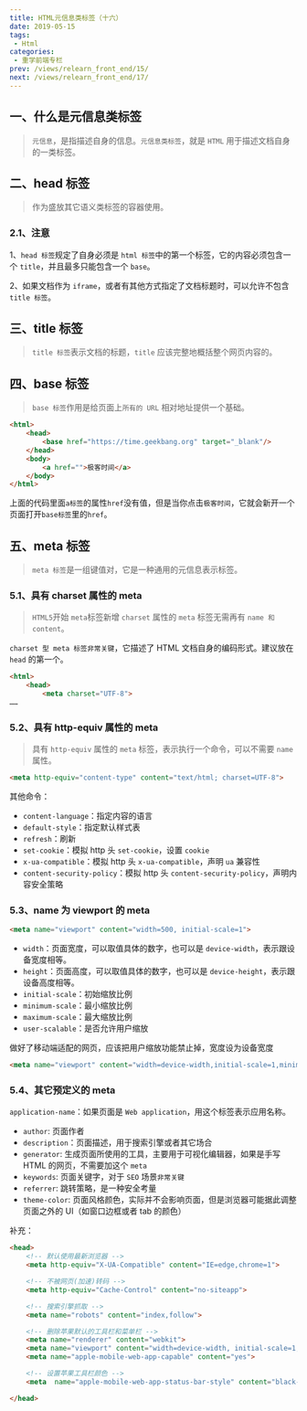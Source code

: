 ```yaml
---
title: HTML元信息类标签（十六）
date: 2019-05-15
tags:
 - Html
categories:
 - 重学前端专栏
prev: /views/relearn_front_end/15/
next: /views/relearn_front_end/17/
---
```


## 一、什么是元信息类标签

> `元信息`，是指描述自身的信息。`元信息类标签`，就是 `HTML` 用于描述文档自身的一类标签。

## 二、head 标签

> 作为盛放其它语义类标签的容器使用。

### 2.1、注意

1、`head 标签`规定了自身必须是 `html 标签`中的第一个标签，它的内容必须包含一个 `title`，并且最多只能包含一个 `base`。

2、如果文档作为 `iframe`，或者有其他方式指定了文档标题时，可以允许不包含 `title 标签`。

## 三、title 标签

> `title 标签`表示文档的标题，`title` 应该完整地概括整个网页内容的。

## 四、base 标签

> `base 标签`作用是给页面上`所有的 URL` 相对地址提供一个基础。

```html
<html>
    <head>
        <base href="https://time.geekbang.org" target="_blank"/>
    </head>
    <body>
        <a href="">极客时间</a>
    </body>
</html>
```

上面的代码里面`a标签`的属性`href`没有值，但是当你点击`极客时间`，它就会新开一个页面打开`base标签`里的`href`。

## 五、meta 标签

> `meta 标签`是一组键值对，它是一种通用的元信息表示标签。

### 5.1、具有 charset 属性的 meta

> `HTML5`开始 `meta`标签新增 `charset` 属性的 `meta` 标签无需再有 `name 和 content`。

`charset 型 meta 标签非常关键`，它描述了 HTML 文档自身的编码形式。建议放在 `head` 的第一个。

```html
<html>
    <head>
        <meta charset="UTF-8">
……
```

### 5.2、具有 http-equiv 属性的 meta

> 具有 `http-equiv` 属性的 `meta` 标签，表示执行一个命令，可以不需要 `name` 属性。

```html
<meta http-equiv="content-type" content="text/html; charset=UTF-8">
```

其他命令：
  
- `content-language`：指定内容的语言
- `default-style`：指定默认样式表
- `refresh`：刷新
- `set-cookie`：模拟 http 头 `set-cookie`，设置 `cookie`
- `x-ua-compatible`：模拟 http 头 `x-ua-compatible`，声明 `ua` 兼容性
- `content-security-policy`：模拟 http 头 `content-security-policy`，声明内容安全策略

### 5.3、name 为 viewport 的 meta

```html
<meta name="viewport" content="width=500, initial-scale=1">
```

- `width`：页面宽度，可以取值具体的数字，也可以是 `device-width`，表示跟设备宽度相等。
- `height`：页面高度，可以取值具体的数字，也可以是 `device-height`，表示跟设备高度相等。
- `initial-scale`：初始缩放比例
- `minimum-scale`：最小缩放比例
- `maximum-scale`：最大缩放比例
- `user-scalable`：是否允许用户缩放

做好了移动端适配的网页，应该把用户缩放功能禁止掉，宽度设为设备宽度

```html
<meta name="viewport" content="width=device-width,initial-scale=1,minimum-scale=1,maximum-scale=1,user-scalable=no">
```

### 5.4、其它预定义的 meta

`application-name`：如果页面是 `Web application`，用这个标签表示应用名称。

- `author`: 页面作者
- `description`：页面描述，用于搜索引擎或者其它场合
- `generator`: 生成页面所使用的工具，主要用于可视化编辑器，如果是手写 HTML 的网页，不需要加这个 `meta`
- `keywords`: 页面关键字，对于 `SEO` 场景`非常关键`
- `referrer`: 跳转策略，是一种安全考量
- `theme-color`: 页面风格颜色，实际并不会影响页面，但是浏览器可能据此调整页面之外的 UI（如窗口边框或者 tab 的颜色）

补充：

```html
<head>
    <!-- 默认使用最新浏览器 -->
    <meta http-equiv="X-UA-Compatible" content="IE=edge,chrome=1">

    <!-- 不被网页(加速)转码 -->
    <meta http-equiv="Cache-Control" content="no-siteapp">

    <!-- 搜索引擎抓取 -->
    <meta name="robots" content="index,follow">

    <!-- 删除苹果默认的工具栏和菜单栏 -->
    <meta name="renderer" content="webkit">
    <meta name="viewport" content="width=device-width, initial-scale=1, maximum-scale=1, minimum-scale=1, user-scalable=no, minimal-ui">
    <meta name="apple-mobile-web-app-capable" content="yes">

    <!-- 设置苹果工具栏颜色 -->
    <meta  name="apple-mobile-web-app-status-bar-style" content="black-translucent">

</head>
```
